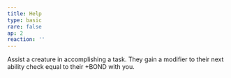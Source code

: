 ```yaml
---
title: Help
type: basic
rare: false
ap: 2
reaction: ''
---
```


Assist a creature in accomplishing a task. They gain a modifier to their next ability check equal to their +BOND with you.
